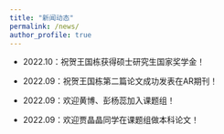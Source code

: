 ```yaml
---
title: "新闻动态"
permalink: /news/
author_profile: true
---
```

- 2022.10：祝贺王国栋获得硕士研究生国家奖学金！

- 2022.09：祝贺王国栋第二篇论文成功发表在AR期刊！

- 2022.09：欢迎黄博、彭杨蕊加入课题组！

- 2022.09：欢迎贾晶晶同学在课题组做本科论文！

  

  
